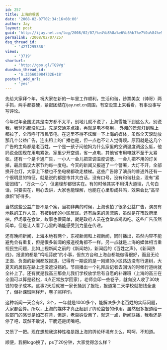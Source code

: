 ```yaml
---
id: 257
title: 上海的喉舌
date: '2008-02-07T02:34:16+08:00'
author: Jay
layout: post
guid: 'http://ijay.net.cn/log/2008/02/07/%e4%b8%8a%e6%b5%b7%e7%9a%84%e5%96%89%e8%88%8c/'
permalink: /2008/02/07/257
dsq_thread_id:
    - '4271295338'
views:
    - '3719'
shorturl:
    - 'http://goo.gl/TQ9Vg'
duoshuo_thread_id:
    - '6.335603984732E+18'
posturl_add_url:
    - 'yes'
---
```


<!-- wp:paragraph -->
<p>先给大家拜个年，祝大家在新的一年里工作顺利，生活和谐，钞票美女（帅哥）两手抓，两手都要硬，紧密团结在ijay.net.cn周围，有空没空上来看看，有事没事写写评论。</p>
<!-- /wp:paragraph -->

<!-- wp:paragraph -->
<p>今年过年全国尤其是南方都不太平，别地儿就不说了，上海雪能下到这么大，别说我，我爸妈都没见过。先是交通差点挂，再就是电不够用， 外滩的景观灯到晚上都拉了，全市呼吁市民节电。在这里不得不炫耀一下上海的媒体，虽然全天滚动放那几个公益广告，连出租上的广播也是，但一点也不让人觉得烦。原因就是这几个广告的主角都是老百姓。一个是一孩子问他妈为什么家里的空调温度调这么低，他妈说全国现在用电紧张，家里少开空调，省一点电，其他省市用电就不至于太紧张。还有一个是卡通广告，一小人一会儿把空调温度调低，一会儿把不用的灯关掉，最后倡议大家节约每一度电。今天的新闻又报道了一个警署，大灯不开，全部换开台灯，大家上下楼也不坐电梯都改走楼梯。这些广告除了演员的普通外还有一个很明显的特征，就是说的都是市井大白话，没有口号，没有和谐社会，没有“紧密团结”，“万众一心”，但道理却都很实在。有的时候其实不用讲大道理，几句白话，只要实在，用心去讲，大家也能理解，也能在心里形成共鸣，效果会比“高举旗帜”好得多。</p>
<!-- /wp:paragraph -->

<!-- wp:paragraph -->
<p>当然这些公益广告不是个案，当初非典的时候，上海也拍了很多公益广告，演员有地铁的工作人员，有被封闭的小区居民。还有后来的禽流感，虽然是在市政府里拍，但场景在食堂，故事也很简单，就是政府人员在食堂点鸡肉吃。这些广告虽然简单，但是让人看了心里的确能感受到力量在传递。</p>
<!-- /wp:paragraph -->

<!-- wp:paragraph -->
<p>还有晚间新闻，上海本地有两个，东视新闻和上视新闻，同时播出，虽然内容不能避免会有重复，但是很多新闻的报道视角都不一样。另一点就是上海的媒体相当重视民生问题，比如上视新闻之前的《新闻坊》，新闻后的《百姓之声》，《新闻热线》，报道的都是“鸡毛蒜皮”的小事，但东方台和上海台都能做得很好，而且无论正面、负面的新闻都敢报道。记得有一期说的是一刚建的小区路边没有行道树，大夏天的居民在路上走没遮没挡的。节目播出一个礼拜后记者去回访的时候行道树就全补上了。还有就是我高三那会儿我们学校放学后有自愿的补课班（上海的高三在全国可以算是轻松，4点正常放学回家），老师会印一些卷子，就向没人收了30块钱的卷子成本。这事2天后就被一家长捅到了报社，报道第二天学校就把钱全退了，但补课班照样开，卷子照样印。</p>
<!-- /wp:paragraph -->

<!-- wp:paragraph -->
<p>这种新闻一天会有2，3个，一年就是1000多个，能解决多少老百姓的实际问题，大家都会算。所以，上海的媒体才真正起到了舆论监督的作用，虽然很多报道给一些部门的感觉是如芒在背，但是，老百姓受惠了，就这一点，新闻联播，我看还是停了吧，既然不敢说，干脆还是闭嘴吧。</p>
<!-- /wp:paragraph -->

<!-- wp:paragraph -->
<p>又愤了一把。现在想想我这种性格是跟上海的舆论环境有关么，呵呵，不知道。</p>
<!-- /wp:paragraph -->

<!-- wp:paragraph -->
<p>顺便，我把logo换了，ps了20分钟，大家觉得怎么样？</p>
<!-- /wp:paragraph -->